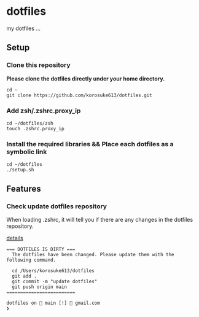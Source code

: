 # dotfiles
my dotfiles ...

## Setup

### Clone this repository
**Please clone the dotfiles directly under your home directory.**

```shell
cd ~
git clone https://github.com/korosuke613/dotfiles.git
```

### Add zsh/.zshrc.proxy_ip
```shell
cd ~/dotfiles/zsh
touch .zshrc.proxy_ip
```

### Install the required libraries && Place each dotfiles as a symbolic link
```shell
cd ~/dotfiles
./setup.sh
```

## Features

### Check update dotfiles repository
When loading .zshrc, it will tell you if there are any changes in the dotfiles repository.

[details](./zsh/.zshrc.check_update_dotfiles)

```
=== DOTFILES IS DIRTY ===
  The dotfiles have been changed. Please update them with the following command.

  cd /Users/korosuke613/dotfiles
  git add .
  git commit -m "update dotfiles"
  git push origin main
=========================

dotfiles on  main [!] 📨 gmail.com 
❯ 
```
